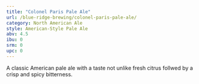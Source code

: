 ```yaml
---
title: "Colonel Paris Pale Ale"
url: /blue-ridge-brewing/colonel-paris-pale-ale/
category: North American Ale
style: American-Style Pale Ale
abv: 4.5
ibu: 0
srm: 0
upc: 0
---
```

A classic American pale ale with a taste not unlike fresh citrus follwed by a crisp and spicy bitterness.
